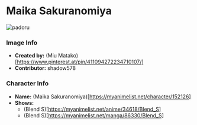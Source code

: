 # Maika Sakuranomiya

![padoru](https://raw.githubusercontent.com/shadow578/Padoru-Padoru/master/Padoru/blends-maika.png "Maika Sakuranomiya")

### Image Info
* **Created by:**    (Miu Matako)[https://www.pinterest.at/pin/411094272234710107/]
* **Contributor:**   shadow578

### Character Info
* **Name:**   (Maika Sakuranomiya)[https://myanimelist.net/character/152126]
* **Shows:**
  * (Blend S)[https://myanimelist.net/anime/34618/Blend_S]
  * (Blend S)[https://myanimelist.net/manga/86330/Blend_S]
